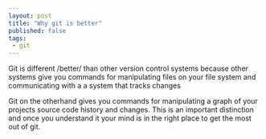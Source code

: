 ```yaml
---
layout: post
title: "Why git is better"
published: false
tags: 
 - git
---
```


Git is different /better/ than other version control systems because other systems give you commands for manipulating
files on your file system and communicating with a a system that tracks changes

Git on the otherhand gives you commands for manipulating a graph of your projects source code history and changes.
This is an important distinction and once you understand it your mind is in the right place to get the most 
out of git.
